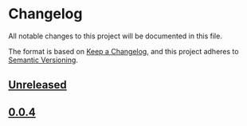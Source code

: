 # Changelog

All notable changes to this project will be documented in this file.

The format is based on [Keep a Changelog](https://keepachangelog.com/en/1.0.0/),
and this project adheres to [Semantic Versioning](https://semver.org/spec/v2.0.0.html).

## [Unreleased](https://github.com/alexandrestein/securelink/compare/v0.0.4...master)

## [0.0.4](https://github.com/alexandrestein/securelink/releases/tag/v0.0.4)